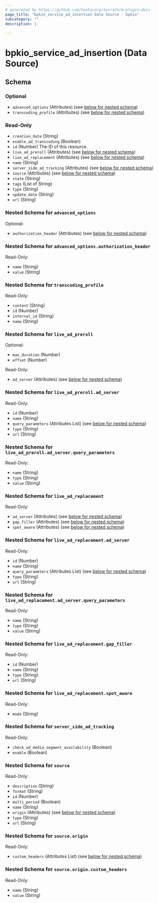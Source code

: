 ```yaml
---
# generated by https://github.com/hashicorp/terraform-plugin-docs
page_title: "bpkio_service_ad_insertion Data Source - bpkio"
subcategory: ""
description: |-
  
---
```


# bpkio_service_ad_insertion (Data Source)





<!-- schema generated by tfplugindocs -->
## Schema

### Optional

- `advanced_options` (Attributes) (see [below for nested schema](#nestedatt--advanced_options))
- `transcoding_profile` (Attributes) (see [below for nested schema](#nestedatt--transcoding_profile))

### Read-Only

- `creation_date` (String)
- `enable_ad_transcoding` (Boolean)
- `id` (Number) The ID of this resource.
- `live_ad_preroll` (Attributes) (see [below for nested schema](#nestedatt--live_ad_preroll))
- `live_ad_replacement` (Attributes) (see [below for nested schema](#nestedatt--live_ad_replacement))
- `name` (String)
- `server_side_ad_tracking` (Attributes) (see [below for nested schema](#nestedatt--server_side_ad_tracking))
- `source` (Attributes) (see [below for nested schema](#nestedatt--source))
- `state` (String)
- `tags` (List of String)
- `type` (String)
- `update_date` (String)
- `url` (String)

<a id="nestedatt--advanced_options"></a>
### Nested Schema for `advanced_options`

Optional:

- `authorization_header` (Attributes) (see [below for nested schema](#nestedatt--advanced_options--authorization_header))

<a id="nestedatt--advanced_options--authorization_header"></a>
### Nested Schema for `advanced_options.authorization_header`

Read-Only:

- `name` (String)
- `value` (String)



<a id="nestedatt--transcoding_profile"></a>
### Nested Schema for `transcoding_profile`

Read-Only:

- `content` (String)
- `id` (Number)
- `internal_id` (String)
- `name` (String)


<a id="nestedatt--live_ad_preroll"></a>
### Nested Schema for `live_ad_preroll`

Optional:

- `max_duration` (Number)
- `offset` (Number)

Read-Only:

- `ad_server` (Attributes) (see [below for nested schema](#nestedatt--live_ad_preroll--ad_server))

<a id="nestedatt--live_ad_preroll--ad_server"></a>
### Nested Schema for `live_ad_preroll.ad_server`

Read-Only:

- `id` (Number)
- `name` (String)
- `query_parameters` (Attributes List) (see [below for nested schema](#nestedatt--live_ad_preroll--ad_server--query_parameters))
- `type` (String)
- `url` (String)

<a id="nestedatt--live_ad_preroll--ad_server--query_parameters"></a>
### Nested Schema for `live_ad_preroll.ad_server.query_parameters`

Read-Only:

- `name` (String)
- `type` (String)
- `value` (String)




<a id="nestedatt--live_ad_replacement"></a>
### Nested Schema for `live_ad_replacement`

Read-Only:

- `ad_server` (Attributes) (see [below for nested schema](#nestedatt--live_ad_replacement--ad_server))
- `gap_filler` (Attributes) (see [below for nested schema](#nestedatt--live_ad_replacement--gap_filler))
- `spot_aware` (Attributes) (see [below for nested schema](#nestedatt--live_ad_replacement--spot_aware))

<a id="nestedatt--live_ad_replacement--ad_server"></a>
### Nested Schema for `live_ad_replacement.ad_server`

Read-Only:

- `id` (Number)
- `name` (String)
- `query_parameters` (Attributes List) (see [below for nested schema](#nestedatt--live_ad_replacement--ad_server--query_parameters))
- `type` (String)
- `url` (String)

<a id="nestedatt--live_ad_replacement--ad_server--query_parameters"></a>
### Nested Schema for `live_ad_replacement.ad_server.query_parameters`

Read-Only:

- `name` (String)
- `type` (String)
- `value` (String)



<a id="nestedatt--live_ad_replacement--gap_filler"></a>
### Nested Schema for `live_ad_replacement.gap_filler`

Read-Only:

- `id` (Number)
- `name` (String)
- `type` (String)
- `url` (String)


<a id="nestedatt--live_ad_replacement--spot_aware"></a>
### Nested Schema for `live_ad_replacement.spot_aware`

Read-Only:

- `mode` (String)



<a id="nestedatt--server_side_ad_tracking"></a>
### Nested Schema for `server_side_ad_tracking`

Read-Only:

- `check_ad_media_segment_availability` (Boolean)
- `enable` (Boolean)


<a id="nestedatt--source"></a>
### Nested Schema for `source`

Read-Only:

- `description` (String)
- `format` (String)
- `id` (Number)
- `multi_period` (Boolean)
- `name` (String)
- `origin` (Attributes) (see [below for nested schema](#nestedatt--source--origin))
- `type` (String)
- `url` (String)

<a id="nestedatt--source--origin"></a>
### Nested Schema for `source.origin`

Read-Only:

- `custom_headers` (Attributes List) (see [below for nested schema](#nestedatt--source--origin--custom_headers))

<a id="nestedatt--source--origin--custom_headers"></a>
### Nested Schema for `source.origin.custom_headers`

Read-Only:

- `name` (String)
- `value` (String)
